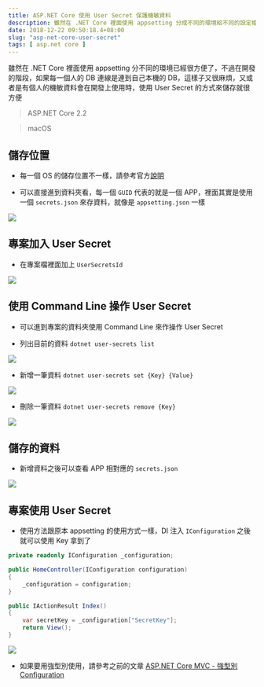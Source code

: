 ```yaml
---
title: ASP.NET Core 使用 User Secret 保護機敏資料
description: 雖然在 .NET Core 裡面使用 appsetting 分成不同的環境給不同的設定檔已經很方便了，不過在開發的階段，如果每一個人的 DB 連線是連到自己本機的 DB，又或者是有個人的機敏資料會在開發上使用時，使用 User Secret 的方式來儲存就很方便
date: 2018-12-22 09:50:18.4+08:00
slug: "asp-net-core-user-secret"
tags: [ asp.net core ]
---
```


雖然在 .NET Core 裡面使用 appsetting 分不同的環境已經很方便了，不過在開發的階段，如果每一個人的 DB 連線是連到自己本機的 DB，這樣子又很麻煩，又或者是有個人的機敏資料會在開發上使用時，使用 User Secret 的方式來儲存就很方便

> ASP.NET Core 2.2

> macOS


## 儲存位置

- 每一個 OS 的儲存位置不一樣，請參考官方[說明](https://docs.microsoft.com/zh-tw/aspnet/core/security/app-secrets?view=aspnetcore-2.1&tabs=macos)

- 可以直接進到資料夾看，每一個 `GUID` 代表的就是一個 APP，裡面其實是使用一個 `secrets.json` 來存資料，就像是 `appsetting.json` 一樣

![](/images/404.webp)

## 專案加入 User Secret

- 在專案檔裡面加上 `UserSecretsId`

![](/images/404.webp)

## 使用 Command Line 操作 User Secret

- 可以進到專案的資料夾使用 Command Line 來作操作 User Secret

- 列出目前的資料 `dotnet user-secrets list`

![](/images/404.webp)

- 新增一筆資料 `dotnet user-secrets set {Key} {Value}`

![](/images/404.webp)

- 刪除一筆資料 `dotnet user-secrets remove {Key}`

![](/images/404.webp)

## 儲存的資料

- 新增資料之後可以查看 APP 相對應的 `secrets.json`

![](/images/404.webp)

## 專案使用 User Secret

- 使用方法跟原本 appsetting 的使用方式一樣，DI 注入 `IConfiguration` 之後就可以使用 Key 拿到了

```csharp
private readonly IConfiguration _configuration;

public HomeController(IConfiguration configuration)
{
    _configuration = configuration;
}

public IActionResult Index()
{
    var secretKey = _configuration["SecretKey"];
    return View();
}
```

![](/images/404.webp)

- 如果要用強型別使用，請參考之前的文章 [ASP.NET Core MVC - 強型別 Configuration](https://blog.cashwu.com/blog/asp-net-core-mvc-strong-type-configuration)